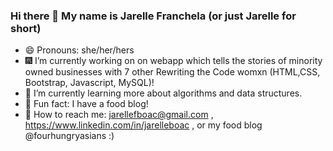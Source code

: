 ### Hi there 👋 My name is Jarelle Franchela (or just Jarelle for short)

- 😄  Pronouns: she/her/hers
- 🎆  I’m currently working on on webapp which tells the stories of minority owned businesses with 7 other Rewriting the Code womxn (HTML,CSS, Bootstrap, Javascript, MySQL)!
- 🌻  I’m currently learning more about algorithms and data structures. 
- 🍠  Fun fact: I have a food blog! 
- 💜  How to reach me: jarellefboac@gmail.com , https://www.linkedin.com/in/jarelleboac , or my food blog @fourhungryasians :)
